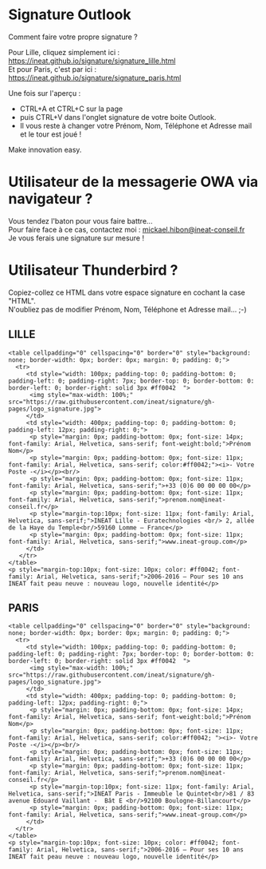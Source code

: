 # Signature Outlook

Comment faire votre propre signature ?

<span>Pour Lille, cliquez simplement ici : https://ineat.github.io/signature/signature_lille.html</span></br>
<span>Et pour Paris, c'est par ici : https://ineat.github.io/signature/signature_paris.html</span>

Une fois sur l'aperçu :</br>
- CTRL+A et CTRL+C sur la page</br>
- puis CTRL+V dans l'onglet signature de votre boite Outlook.</br>
- Il vous reste à changer votre Prénom, Nom, Téléphone et Adresse mail et le tour est joué !

Make innovation easy.

# Utilisateur de la messagerie OWA via navigateur ?

<span>Vous tendez l'baton pour vous faire battre...</span></br> 
<span>Pour faire face à ce cas, contactez moi : mickael.hibon@ineat-conseil.fr</span></br>
<span>Je vous ferais une signature sur mesure !</span></br>

# Utilisateur Thunderbird ?

<span>Copiez-collez ce HTML dans votre espace signature en cochant la case "HTML".</span></br>
<span>N'oubliez pas de modifier Prénom, Nom, Téléphone et Adresse mail... ;-)</span></br>

## LILLE
```
<table cellpadding="0" cellspacing="0" border="0" style="background: none; border-width: 0px; border: 0px; margin: 0; padding: 0;">
  <tr>
     <td style="width: 100px; padding-top: 0; padding-bottom: 0; padding-left: 0; padding-right: 7px; border-top: 0; border-bottom: 0: border-left: 0; border-right: solid 3px #ff0042  ">
      <img style="max-width: 100%;" src="https://raw.githubusercontent.com/ineat/signature/gh-pages/logo_signature.jpg">
     </td>
     <td style="width: 400px; padding-top: 0; padding-bottom: 0; padding-left: 12px; padding-right: 0;">
      <p style="margin: 0px; padding-bottom: 0px; font-size: 14px; font-family: Arial, Helvetica, sans-serif; font-weight:bold;">Prénom Nom</p>
      <p style="margin: 0px; padding-bottom: 0px; font-size: 11px; font-family: Arial, Helvetica, sans-serif; color:#ff0042;"><i>- Votre Poste -</i></p><br/>
      <p style="margin: 0px; padding-bottom: 0px; font-size: 11px; font-family: Arial, Helvetica, sans-serif;">+33 (0)6 00 00 00 00</p>
      <p style="margin: 0px; padding-bottom: 0px; font-size: 11px; font-family: Arial, Helvetica, sans-serif;">prenom.nom@ineat-conseil.fr</p>
      <p style="margin-top:10px; font-size: 11px; font-family: Arial, Helvetica, sans-serif;">INEAT Lille - Euratechnologies <br/> 2, allée de la Haye du Temple<br/>59160 Lomme – France</p>
      <p style="margin: 0px; padding-bottom: 0px; font-size: 11px; font-family: Arial, Helvetica, sans-serif;">www.ineat-group.com</p>
     </td>
   </tr>
</table>
<p style="margin-top:10px; font-size: 10px; color: #ff0042; font-family: Arial, Helvetica, sans-serif;">2006-2016 — Pour ses 10 ans INEAT fait peau neuve : nouveau logo, nouvelle identité</p>
```
 
## PARIS
```
<table cellpadding="0" cellspacing="0" border="0" style="background: none; border-width: 0px; border: 0px; margin: 0; padding: 0;">
  <tr>
     <td style="width: 100px; padding-top: 0; padding-bottom: 0; padding-left: 0; padding-right: 7px; border-top: 0; border-bottom: 0: border-left: 0; border-right: solid 3px #ff0042  ">
      <img style="max-width: 100%;" src="https://raw.githubusercontent.com/ineat/signature/gh-pages/logo_signature.jpg">
     </td>
     <td style="width: 400px; padding-top: 0; padding-bottom: 0; padding-left: 12px; padding-right: 0;">
      <p style="margin: 0px; padding-bottom: 0px; font-size: 14px; font-family: Arial, Helvetica, sans-serif; font-weight:bold;">Prénom Nom</p>
      <p style="margin: 0px; padding-bottom: 0px; font-size: 11px; font-family: Arial, Helvetica, sans-serif; color:#ff0042; "><i>- Votre Poste -</i></p><br/>
      <p style="margin: 0px; padding-bottom: 0px; font-size: 11px; font-family: Arial, Helvetica, sans-serif;">+33 (0)6 00 00 00 00</p>
      <p style="margin: 0px; padding-bottom: 0px; font-size: 11px; font-family: Arial, Helvetica, sans-serif;">prenom.nom@ineat-conseil.fr</p>
      <p style="margin-top:10px; font-size: 11px; font-family: Arial, Helvetica, sans-serif;">INEAT Paris - Immeuble le Quintet<br/>81 / 83 avenue Edouard Vaillant -  Bât E <br/>92100 Boulogne-Billancourt</p>
      <p style="margin: 0px; padding-bottom: 0px; font-size: 11px; font-family: Arial, Helvetica, sans-serif;">www.ineat-group.com</p>
     </td>
  </tr>
</table>
<p style="margin-top:10px; font-size: 10px; color: #ff0042; font-family: Arial, Helvetica, sans-serif;">2006-2016 — Pour ses 10 ans INEAT fait peau neuve : nouveau logo, nouvelle identité</p>
```

